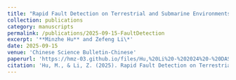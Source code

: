 ```yaml
---
title: "Rapid Fault Detection on Terrestrial and Submarine Environments with Fiber-Optic Sensing"
collection: publications
category: manuscripts
permalink: /publications/2025-09-15-FaultDetection
excerpt: '**Minzhe Hu** and Zefeng Li\*'
date: 2025-09-15
venue: 'Chinese Science Bulletin-Chinese'
paperurl: 'https://hmz-03.github.io/files/Hu,%20Li%20-%202024%20-%20DASPy%20A%20Python%20Toolbox%20for%20DAS%20Seismology.pdf'
citation: 'Hu, M., & Li, Z. (2025). Rapid Fault Detection on Terrestrial and Submarine Environments with Fiber-Optic Sensing. Chinese Science Bulletin-Chinese, accepted. \[胡敏哲, 李泽峰. 基于分布式光纤振动传感的陆地和海底断层快速探测. 科学通报, 接收*\]. (https://doi.org/10.1360/CSB-2025-0624).'
---
```

